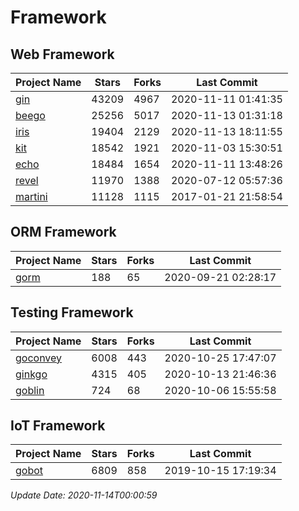 # Framework

## Web Framework
| Project Name | Stars | Forks | Last Commit |
| ------------ | ----- | ----- | ----------- |
| [gin](https://github.com/gin-gonic/gin) | 43209 | 4967 | 2020-11-11 01:41:35 |
| [beego](https://github.com/astaxie/beego) | 25256 | 5017 | 2020-11-13 01:31:18 |
| [iris](https://github.com/kataras/iris) | 19404 | 2129 | 2020-11-13 18:11:55 |
| [kit](https://github.com/go-kit/kit) | 18542 | 1921 | 2020-11-03 15:30:51 |
| [echo](https://github.com/labstack/echo) | 18484 | 1654 | 2020-11-11 13:48:26 |
| [revel](https://github.com/revel/revel) | 11970 | 1388 | 2020-07-12 05:57:36 |
| [martini](https://github.com/go-martini/martini) | 11128 | 1115 | 2017-01-21 21:58:54 |

## ORM Framework
| Project Name | Stars | Forks | Last Commit |
| ------------ | ----- | ----- | ----------- |
| [gorm](https://github.com/jinzhu/gorm) | 188 | 65 | 2020-09-21 02:28:17 |

## Testing Framework
| Project Name | Stars | Forks | Last Commit |
| ------------ | ----- | ----- | ----------- |
| [goconvey](https://github.com/smartystreets/goconvey) | 6008 | 443 | 2020-10-25 17:47:07 |
| [ginkgo](https://github.com/onsi/ginkgo) | 4315 | 405 | 2020-10-13 21:46:36 |
| [goblin](https://github.com/franela/goblin) | 724 | 68 | 2020-10-06 15:55:58 |

## IoT Framework
| Project Name | Stars | Forks | Last Commit |
| ------------ | ----- | ----- | ----------- |
| [gobot](https://github.com/hybridgroup/gobot) | 6809 | 858 | 2019-10-15 17:19:34 |

*Update Date: 2020-11-14T00:00:59*